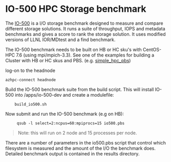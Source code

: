 # IO-500 HPC Storage benchmark

The [IO-500](https://www.vi4io.org/std/io500/start) is a I/O storage benchmark designed to measure and compare different storage solutions. It runs a suite of throughput, IOPS and metadata benchmarks and gives a score to rank the storage solution. It uses modified versions of LLNL IOR/MDtest and a find benchmark.

The IO-500 benchmark needs to be built on HB or HC sku's with CentOS-HPC 7.6 (using mpi/mpich-3.3). See one of the examples for building a Cluster with HB or HC skus and PBS. (e.g. [simple_hpc_pbs](../../examples/simple_hpc_pbs/readme.md))

log-on to the headnode
```
azhpc-connect headnode
```

Build the IO-500 benchmark suite from the build script.  This will install IO-500 into /apps/io-500-dev and create a modulefile:
```
    build_io500.sh
```

Now submit and run the IO-500 benchmark (e.g on HB):
```
     qsub -l select=2:ncpus=60:mpiprocs=15 io500.pbs
```

> Note: this will run on 2 node and 15 processes per node.

There are a number of parameters in the io500.pbs script that control which filesystem is measured and the amount of the I/O the benchmark does. Detailed benchmark output is contained in the results directory.
